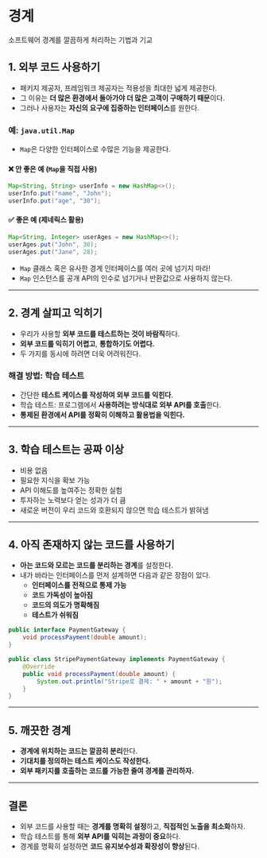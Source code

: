 # 경계

소프트웨어 경계를 깔끔하게 처리하는 기법과 기교

## 1. 외부 코드 사용하기

- 패키지 제공자, 프레임워크 제공자는 적용성을 최대한 넓게 제공한다.
- 그 이유는 **더 많은 환경에서 돌아가야 더 많은 고객이 구매하기 때문**이다.
- 그러나 사용자는 **자신의 요구에 집중하는 인터페이스**를 원한다.

### 예: `java.util.Map`
- `Map`은 다양한 인터페이스로 수많은 기능을 제공한다.

#### ❌ 안 좋은 예 (`Map`을 직접 사용)
```java
Map<String, String> userInfo = new HashMap<>();
userInfo.put("name", "John");
userInfo.put("age", "30");
```

#### ✅ 좋은 예 (제네릭스 활용)
```java
Map<String, Integer> userAges = new HashMap<>();
userAges.put("John", 30);
userAges.put("Jane", 28);
```

- `Map` 클래스 혹은 유사한 경계 인터페이스를 여러 곳에 넘기지 마라!
- `Map` 인스턴스를 공개 API의 인수로 넘기거나 반환값으로 사용하지 않는다.

---

## 2. 경계 살피고 익히기

- 우리가 사용할 **외부 코드를 테스트하는 것이 바람직**하다.
- **외부 코드를 익히기 어렵고**, **통합하기도 어렵다.**
- 두 가지를 동시에 하려면 더욱 어려워진다.

### 해결 방법: 학습 테스트
- 간단한 **테스트 케이스를 작성하여 외부 코드를 익힌다**.
- 학습 테스트: 프로그램에서 **사용하려는 방식대로 외부 API를 호출**한다.
- **통제된 환경에서 API를 정확히 이해하고 활용법을 익힌다.**



---

## 3. 학습 테스트는 공짜 이상

- 비용 없음
- 필요한 지식을 확보 가능
- API 이해도를 높여주는 정확한 실험
- 투자하는 노력보다 얻는 성과가 더 큼
- 새로운 버전이 우리 코드와 호환되지 않으면 학습 테스트가 밝혀냄

---

## 4. 아직 존재하지 않는 코드를 사용하기

- **아는 코드와 모르는 코드를 분리하는 경계**를 설정한다.
- 내가 바라는 인터페이스를 먼저 설계하면 다음과 같은 장점이 있다.
  - **인터페이스를 전적으로 통제 가능**
  - **코드 가독성이 높아짐**
  - **코드의 의도가 명확해짐**
  - **테스트가 쉬워짐**

```java
public interface PaymentGateway {
    void processPayment(double amount);
}

public class StripePaymentGateway implements PaymentGateway {
    @Override
    public void processPayment(double amount) {
        System.out.println("Stripe로 결제: " + amount + "원");
    }
}
```

---

## 5. 깨끗한 경계

- **경계에 위치하는 코드는 깔끔히 분리**한다.
- **기대치를 정의하는 테스트 케이스도 작성한다.**
- **외부 패키지를 호출하는 코드를 가능한 줄여 경계를 관리하자.**

---

## 결론
- 외부 코드를 사용할 때는 **경계를 명확히 설정**하고, **직접적인 노출을 최소화**하자.
- 학습 테스트를 통해 **외부 API를 익히는 과정이 중요**하다.
- 경계를 명확히 설정하면 **코드 유지보수성과 확장성이 향상**된다.
